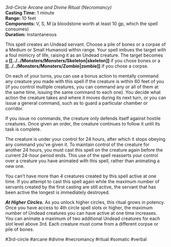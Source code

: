 *3rd-Circle Arcane and Divine Ritual (Necromancy)*  
**Casting Time:** 1 minute  
**Range:** 10 feet  
**Components:** V, S, M (a bloodstone worth at least 10 gp, which the spell consumes)  
**Duration:** Instantaneous

This spell creates an Undead servant. Choose a pile of bones or a corpse of a Medium or Small Humanoid within range. Your spell imbues the target with a foul mimicry of life, raising it as an Undead creature. The target becomes a **[[../../Monsters/Monsters/Skeleton|skeleton]]** if you chose bones or a **[[../../Monsters/Monsters/Zombie|zombie]]** if you chose a corpse.

On each of your turns, you can use a bonus action to mentally command any creature you made with this spell if the creature is within 60 feet of you (if you control multiple creatures, you can command any or all of them at the same time, issuing the same command to each one). You decide what action the creature takes and where it moves during its next turn, or you can issue a general command, such as to guard a particular chamber or corridor.

If you issue no commands, the creature only defends itself against hostile creatures. Once given an order, the creature continues to follow it until its task is complete.

The creature is under your control for 24 hours, after which it stops obeying any command you’ve given it. To maintain control of the creature for another 24 hours, you must cast this spell on the creature again before the current 24-hour period ends. This use of the spell reasserts your control over a creature you have animated with this spell, rather than animating a new one.

You can’t have more than 4 creatures created by this spell active at one time. If you attempt to cast this spell again while the maximum number of servants created by the first casting are still active, the servant that has been active the longest is immediately destroyed.

***At Higher Circles.*** As you unlock higher circles, this ritual grows in potency. Once you have access to 4th circle spell slots or higher, the maximum number of Undead creatures you can have active at one time increases. You can animate a maximum of two additional Undead creatures for each slot level above 3rd. Each creature must come from a different corpse or pile of bones.

#3rd-circle #arcane #divine #necromancy #ritual #somatic #verbal
